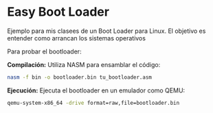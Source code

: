 # Easy Boot Loader
Ejemplo para mis clasees de un Boot Loader para Linux. El objetivo es entender como arrancan los sistemas operativos

Para probar el bootloader:

**Compilación:**
Utiliza NASM para ensamblar el código:

```bash
nasm -f bin -o bootloader.bin tu_bootloader.asm
```

**Ejecución:**
Ejecuta el bootloader en un emulador como QEMU:

```bash
qemu-system-x86_64 -drive format=raw,file=bootloader.bin
```
